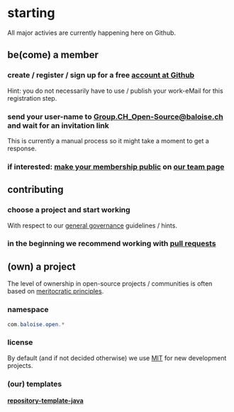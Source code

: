 # starting

All major activies are currently happening here on Github.

## be(come) a member

### create / register / sign up for  a free [account at Github](https://github.com/signup/)
Hint: you do not necessarily have to use / publish your work-eMail for this registration step.

### send your user-name to Group.CH_Open-Source@baloise.ch and wait for an invitation link
This is currently a manual process so it might take a moment to get a response.

### if interested: [make your membership public](https://help.github.com/articles/publicizing-or-hiding-organization-membership/) on [our team page](https://github.com/orgs/baloise/people)

## contributing

### choose a project and start working
With respect to our [general governance](governance.md) guidelines / hints.

### in the beginning we recommend working with [pull requests](https://guides.github.com/activities/forking/)

## (own) a project

The level of ownership in open-source projects / communities is often based on [meritocratic principles](http://oss-watch.ac.uk/resources/meritocraticgovernancemodel).

### namespace

```java
com.baloise.open.*
```

### license

By default (and if not decided otherwise) we use [MIT](https://choosealicense.com/licenses/mit/) for new development projects.

### (our) templates

#### [repository-template-java](https://github.com/baloise/repository-template-java)
